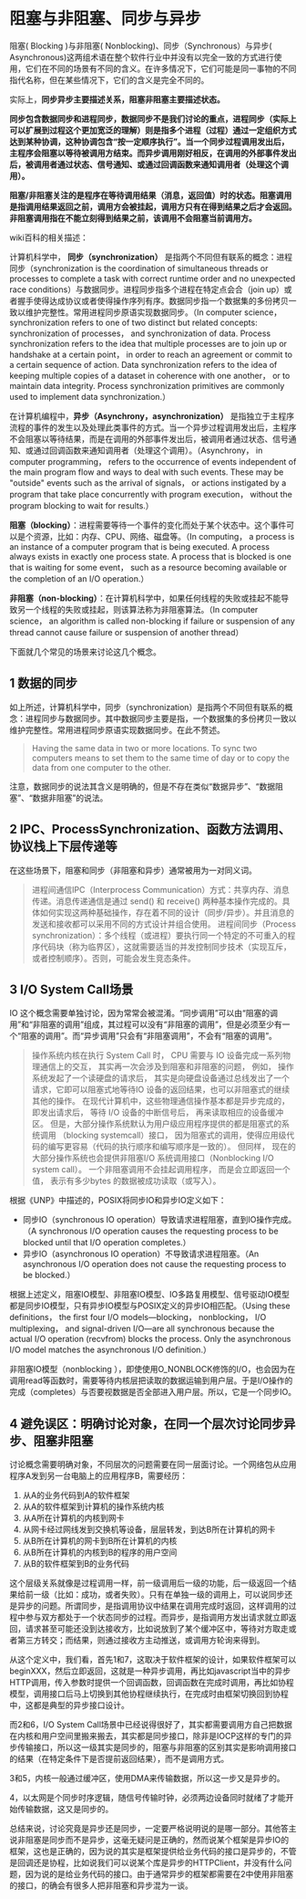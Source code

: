 ﻿# 阻塞与非阻塞、同步与异步

阻塞( Blocking )与非阻塞( Nonblocking)、同步（Synchronous）与异步( Asynchronous)这两组术语在整个软件行业中并没有以完全一致的方式进行使用，它们在不同的场景有不同的含义。在许多情况下，它们可能是同一事物的不同指代名称，但在某些情况下，它们的含义是完全不同的。

实际上，**同步异步主要描述关系，阻塞非阻塞主要描述状态。**

**同步包含数据同步和进程同步，数据同步不是我们讨论的重点，进程同步（实际上可以扩展到过程这个更加宽泛的理解）则是指多个进程（过程）通过一定组织方式达到某种协调，这种协调包含“按一定顺序执行”。当一个同步过程调用发出后，主程序会阻塞以等待被调用方结束。而异步调用刚好相反，在调用的外部事件发出后，被调用者通过状态、信号通知、或通过回调函数来通知调用者（处理这个调用）。**

**阻塞/非阻塞关注的是程序在等待调用结果（消息，返回值）时的状态。阻塞调用是指调用结果返回之前，调用方会被挂起，调用方只有在得到结果之后才会返回。非阻塞调用指在不能立刻得到结果之前，该调用不会阻塞当前调用方。**

wiki百科的相关描述：


计算机科学中， **同步（synchronization）** 是指两个不同但有联系的概念：进程同步（synchronization is the coordination of simultaneous threads or processes to complete a task with correct runtime order and no unexpected race conditions）与数据同步。进程同步指多个进程在特定点会合（join up）或者握手使得达成协议或者使得操作序列有序。数据同步指一个数据集的多份拷贝一致以维护完整性。常用进程同步原语实现数据同步。（In computer science， synchronization refers to one of two distinct but related concepts: synchronization of processes， and synchronization of data. Process synchronization refers to the idea that multiple processes are to join up or handshake at a certain point， in order to reach an agreement or commit to a certain sequence of action. Data synchronization refers to the idea of keeping multiple copies of a dataset in coherence with one another， or to maintain data integrity. Process synchronization primitives are commonly used to implement data synchronization.）

在计算机编程中，**异步（Asynchrony，asynchronization）** 是指独立于主程序流程的事件的发生以及处理此类事件的方式。当一个异步过程调用发出后，主程序不会阻塞以等待结果，而是在调用的外部事件发出后，被调用者通过状态、信号通知、或通过回调函数来通知调用者（处理这个调用）。（Asynchrony， in computer programming， refers to the occurrence of events independent of the main program flow and ways to deal with such events. These may be "outside" events such as the arrival of signals， or actions instigated by a program that take place concurrently with program execution， without the program blocking to wait for results.）

**阻塞（blocking）**：进程需要等待一个事件的变化而处于某个状态中。这个事件可以是个资源，比如：内存、CPU、网络、磁盘等。（In computing， a process is an instance of a computer program that is being executed. A process always exists in exactly one process state. A process that is blocked is one that is waiting for some event， such as a resource becoming available or the completion of an I/O operation.）

**非阻塞（non-blocking）**：在计算机科学中，如果任何线程的失败或挂起不能导致另一个线程的失败或挂起，则该算法称为非阻塞算法。（In computer science， an algorithm is called non-blocking if failure or suspension of any thread cannot cause failure or suspension of another thread）

下面就几个常见的场景来讨论这几个概念。

## 1 数据的同步


如上所述，计算机科学中，同步（synchronization）是指两个不同但有联系的概念：进程同步与数据同步。其中数据同步主要是指，一个数据集的多份拷贝一致以维护完整性。常用进程同步原语实现数据同步。在此不赘述。

> Having the same data in two or more locations. To sync two computers means to set them to the same time of day or to copy the data from one computer to the other.

注意，数据同步的说法其含义是明确的，但是不存在类似“数据异步”、“数据阻塞”、“数据非阻塞”的说法。

## 2 IPC、ProcessSynchronization、函数方法调用、协议栈上下层传递等

在这些场景下，阻塞和同步（非阻塞和异步）通常被用为一对同义词。

> 进程间通信IPC（Interprocess Communication）方式：共享内存、消息传递。消息传递通信是通过 send() 和 receive() 两种基本操作完成的。具体如何实现这两种基础操作，存在着不同的设计（同步/异步）。并且消息的发送和接收都可以采用不同的方式设计并组合使用。
> 进程间同步（Process synchronization）：多个线程（或进程）要执行同一个特定的不可重入的程序代码块（称为临界区），这就需要适当的并发控制同步技术（实现互斥，或者控制顺序）。否则，可能会发生竞态条件。

## 3 I/O System Call场景

IO 这个概念需要单独讨论，因为常常会被混淆。“同步调用”可以由“阻塞的调用”和“非阻塞的调用”组成，其过程可以没有“非阻塞的调用”，但是必须至少有一个“阻塞的调用”。而“异步调用”只会有“非阻塞调用”，不会有“阻塞的调用”。

> 操作系统内核在执行 System Call 时， CPU 需要与 IO 设备完成一系列物理通信上的交互， 其实再一次会涉及到阻塞和非阻塞的问题， 例如， 操作系统发起了一个读硬盘的请求后， 其实是向硬盘设备通过总线发出了一个请求，它即可以阻塞式地等待IO 设备的返回结果，也可以非阻塞式的继续其他的操作。 在现代计算机中，这些物理通信操作基本都是异步完成的， 即发出请求后， 等待 I/O 设备的中断信号后， 再来读取相应的设备缓冲区。 但是，大部分操作系统默认为用户级应用程序提供的都是阻塞式的系统调用 （blocking systemcall）接口， 因为阻塞式的调用，使得应用级代码的编写更容易（代码的执行顺序和编写顺序是一致的）。
> 但同样， 现在的大部分操作系统也会提供非阻塞I/O 系统调用接口（Nonblocking I/O system call）。 一个非阻塞调用不会挂起调用程序， 而是会立即返回一个值， 表示有多少bytes 的数据被成功读取（或写入）。

根据《UNP》中描述的，POSIX将同步IO和异步IO定义如下：

* 同步IO（synchronous IO operation）导致请求进程阻塞，直到IO操作完成。（A synchronous I/O operation causes the requesting process to be blocked until that I/O operation completes.）
* 异步IO（asynchronous IO operation）不导致请求进程阻塞。（An asynchronous I/O operation does not cause the requesting process to be blocked.）

根据上述定义，阻塞IO模型、非阻塞IO模型、IO多路复用模型、信号驱动IO模型都是同步IO模型，只有异步IO模型与POSIX定义的异步IO相匹配。（Using these definitions， the first four I/O models—blocking， nonblocking， I/O multiplexing， and signal-driven I/O—are all synchronous because the actual I/O operation (recvfrom) blocks the process. Only the asynchronous I/O model matches the asynchronous I/O definition.）

非阻塞IO模型（nonblocking ），即使使用O_NONBLOCK修饰的I/O，也会因为在调用read等函数时，需要等待内核层把读取的数据运输到用户层。于是I/O操作的完成（completes）与否要视数据是否全部进入用户层。所以，它是一个同步IO。

## 4 避免误区：明确讨论对象，在同一个层次讨论同步异步、阻塞非阻塞

讨论概念需要明确对象，不同层次的问题需要在同一层面讨论。一个网络包从应用程序A发到另一台电脑上的应用程序B，需要经历：

1. 从A的业务代码到A的软件框架
2. 从A的软件框架到计算机的操作系统内核
3. 从A所在计算机的内核到网卡
4. 从网卡经过网线发到交换机等设备，层层转发，到达B所在计算机的网卡
5. 从B所在计算机的网卡到B所在计算机的内核
6. 从B所在计算机的内核到B的程序的用户空间
7. 从B的软件框架到B的业务代码

这个层级关系就像是过程调用一样，前一级调用后一级的功能，后一级返回一个结果给前一级（比如：成功，或者失败）。只有在单独一级的调用上，可以说同步还是异步的问题。所谓同步，是指调用协议中结果在调用完成时返回，这样调用的过程中参与双方都处于一个状态同步的过程。而异步，是指调用方发出请求就立即返回，请求甚至可能还没到达接收方，比如说放到了某个缓冲区中，等待对方取走或者第三方转交；而结果，则通过接收方主动推送，或调用方轮询来得到。

从这个定义中，我们看，首先1和7，这取决于软件框架的设计，如果软件框架可以beginXXX，然后立即返回，这就是一种异步调用，再比如javascript当中的异步HTTP调用，传入参数时提供一个回调函数，回调函数在完成时调用，再比如协程模型，调用接口后马上切换到其他协程继续执行，在完成时由框架切换回到协程中，这都是典型的异步接口设计。

而2和6，I/O System Call场景中已经说得很好了，其实都需要调用方自己把数据在内核和用户空间里搬来搬去，其实都是同步接口，除非是IOCP这样的专门的异步传输接口，所以这一级其实是同步的，阻塞与非阻塞的区别其实是影响调用接口的结果（在特定条件下是否提前返回结果），而不是调用方式。

3和5，内核一般通过缓冲区，使用DMA来传输数据，所以这一步又是异步的。

4，以太网是个同步时序逻辑，随信号传输时钟，必须两边设备同时就绪了才能开始传输数据，这又是同步的。

总结来说，讨论究竟是异步还是同步，一定要严格说明说的是哪一部分。其他答主说非阻塞是同步而不是异步，这毫无疑问是正确的，然而说某个框架是异步IO的框架，这也是正确的，因为说的其实是框架提供给业务代码的接口是异步的，不管是回调还是协程，比如说我们可以说某个库是异步的HTTPClient，并没有什么问题，因为说的是给业务代码的接口。由于通常异步的框架都需要在2中使用非阻塞的接口，的确会有很多人把非阻塞和异步混为一谈。
